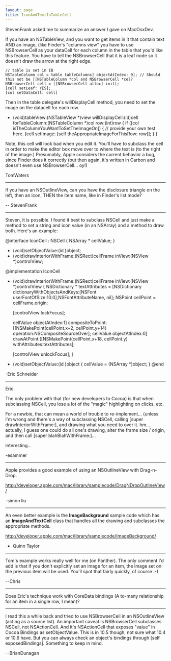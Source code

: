 ```yaml
---
layout: page
title: IconAndTextInTableCell
---
```




StevenFrank asked me to summarize an answer I gave on MacOsxDev.

If you have an NSTableView, and you want to get items in it that contain text AND an  image, (like Finder's "columns view" you have to use NSBrowserCell as your dataCell for each column in the table that you'd like this feature.  You have to tell the NSBrowserCell that it is a leaf node so it doesn't draw the arrow at the right edge.

    
	// table is set in IB
	NSTableColumn col = table tableColumns] objectAtIndex: 0]; // Should this not be [[NSTableColumn *col and NSBrowserCell *cel?
	NSBrowserCell cell = [[NSBrowserCell alloc] init];
	[cell setLeaf: YES];
	[col setDataCell: cell]


Then in the table delegate's willDisplayCell method, you need to set the image on the datacell for each row.

    
- (void)tableView:(NSTableView *)view
    willDisplayCell:(id)cell
    forTableColumn:(NSTableColumn *)col
    row:(int)row
{
	if ([col isTheColumnYouWantToSetTheImageOn]) {  // provide your own test here.
		[cell setImage: [self theAppropriateImageForThisRow: row]];
	}
}


Note, this cell will look bad when you edit it.  You'll have to subclass the cell in order to make the editor box move over to where the text is (to the right of the image.)  Presumably, Apple considers the current behavior a bug, since Finder does it correctly (but then again, it's written in Carbon and doesn't even use NSBrowserCell... oy!)

TomWaters

----

If you have an NSOutlineView, can you have the disclosure triangle on the left, then an icon, THEN the item name, like in Finder's list mode? 

-- StevenFrank

----

Steven, it is possible. I found it best to subclass NSCell and just make a method to set a string and icon value (in an NSArray) and a method to draw both. Here's an example:

    
@interface IconCell : NSCell 
{
    NSArray * cellValue;
}
- (void)setObjectValue:(id <NSCopying>)object;
- (void)drawInteriorWithFrame:(NSRect)cellFrame inView:(NSView *)controlView;

@implementation IconCell

- (void)drawInteriorWithFrame:(NSRect)cellFrame inView:(NSView *)controlView
{
    NSDictionary * textAttributes =
        [NSDictionary dictionaryWithObjectsAndKeys:[NSFont 
userFontOfSize:10.0],NSFontAttributeName, nil];
    NSPoint cellPoint = cellFrame.origin;
    
    [controlView lockFocus];
    
    cellValue objectAtIndex:1] compositeToPoint:[[NSMakePoint(cellPoint.x+2,
 cellPoint.y+14) operation:NSCompositeSourceOver];
    cellValue objectAtIndex:0] drawAtPoint:[[NSMakePoint(cellPoint.x+18,
 cellPoint.y) withAttributes:textAttributes];
    
    [controlView unlockFocus];
}

- (void)setObjectValue:(id <NSCopying>)object
{
    cellValue = (NSArray *)object;
}
@end


-Eric Schneider

----

Eric:

The only problem with that (for new developers to Cocoa) is that when subclassing NSCell, you lose a lot of the "magic" highlighting on clicks, etc. 

For a newbie, that can mean a world of trouble to re-implement...
(unless I'm wrong and there's a way of subclassing NSCell, calling [super drawInteriorWithFrame:], and drawing what you need to over it. hm... actually, I guess one could do all one's drawing, alter the frame size / origin, and then call [super blahBlahWithFrame:]...

Interesting... 

-esammer

----

Apple provides a good example of using an NSOutlineView with Drag-n-Drop.

http://developer.apple.com/mac/library/samplecode/DragNDropOutlineView/

-simon liu

----

An even better example is the **I<nowiki/>mageBackground** sample code which has an **I<nowiki/>mageAndTextCell** class that handles all the drawing and subclasses the appropriate methods.

http://developer.apple.com/mac/library/samplecode/ImageBackground/

 - Quinn Taylor

----

Tom's example works really well for me (on Panther). The only comment I'd add is that if you don't explicitly set an image for an item, the image set on the previous item will be used. You'll spot that fairly quickly, of course :-)

--Chris

----

Does Eric's technique work with CoreData bindings (A to-many relationship for an item in a single row, I mean)?

----

I read this a while back and tried to use NSBrowserCell in an NSOutlineView (acting as a source list). An important caveat is NSBrowserCell subclasses NSCell, not NSActionCell. And it's NSActionCell that exposes "value" in Cocoa Bindings as setObjectValue. This is in 10.5 though, not sure what 10.4 or 10.6 have. But you can always check an object's bindings through [self exposedBindings]. Something to keep in mind.

--BrianDunagan

